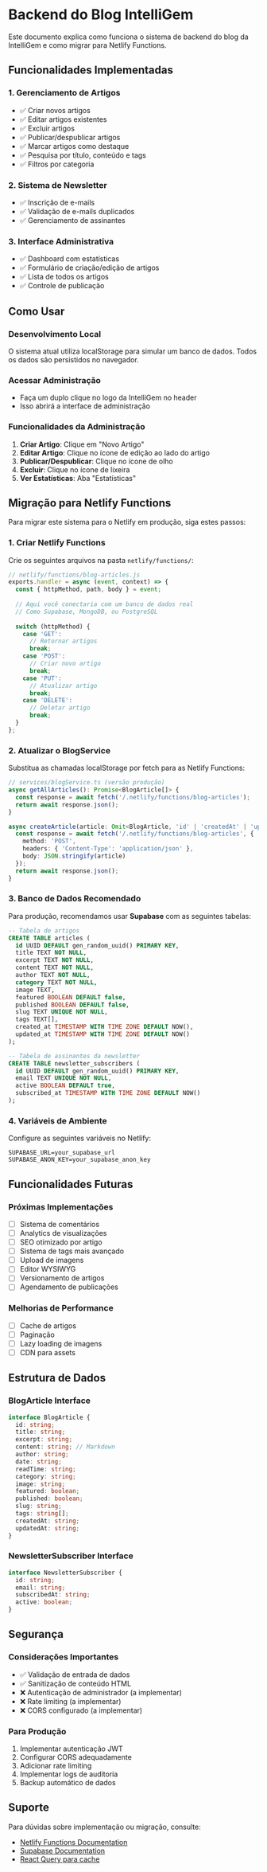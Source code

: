 # Backend do Blog IntelliGem

Este documento explica como funciona o sistema de backend do blog da IntelliGem e como migrar para Netlify Functions.

## Funcionalidades Implementadas

### 1. Gerenciamento de Artigos
- ✅ Criar novos artigos
- ✅ Editar artigos existentes
- ✅ Excluir artigos
- ✅ Publicar/despublicar artigos
- ✅ Marcar artigos como destaque
- ✅ Pesquisa por título, conteúdo e tags
- ✅ Filtros por categoria

### 2. Sistema de Newsletter
- ✅ Inscrição de e-mails
- ✅ Validação de e-mails duplicados
- ✅ Gerenciamento de assinantes

### 3. Interface Administrativa
- ✅ Dashboard com estatísticas
- ✅ Formulário de criação/edição de artigos
- ✅ Lista de todos os artigos
- ✅ Controle de publicação

## Como Usar

### Desenvolvimento Local
O sistema atual utiliza localStorage para simular um banco de dados. Todos os dados são persistidos no navegador.

### Acessar Administração
- Faça um duplo clique no logo da IntelliGem no header
- Isso abrirá a interface de administração

### Funcionalidades da Administração
1. **Criar Artigo**: Clique em "Novo Artigo"
2. **Editar Artigo**: Clique no ícone de edição ao lado do artigo
3. **Publicar/Despublicar**: Clique no ícone de olho
4. **Excluir**: Clique no ícone de lixeira
5. **Ver Estatísticas**: Aba "Estatísticas"

## Migração para Netlify Functions

Para migrar este sistema para o Netlify em produção, siga estes passos:

### 1. Criar Netlify Functions

Crie os seguintes arquivos na pasta `netlify/functions/`:

```javascript
// netlify/functions/blog-articles.js
exports.handler = async (event, context) => {
  const { httpMethod, path, body } = event;
  
  // Aqui você conectaria com um banco de dados real
  // Como Supabase, MongoDB, ou PostgreSQL
  
  switch (httpMethod) {
    case 'GET':
      // Retornar artigos
      break;
    case 'POST':
      // Criar novo artigo
      break;
    case 'PUT':
      // Atualizar artigo
      break;
    case 'DELETE':
      // Deletar artigo
      break;
  }
};
```

### 2. Atualizar o BlogService

Substitua as chamadas localStorage por fetch para as Netlify Functions:

```typescript
// services/blogService.ts (versão produção)
async getAllArticles(): Promise<BlogArticle[]> {
  const response = await fetch('/.netlify/functions/blog-articles');
  return await response.json();
}

async createArticle(article: Omit<BlogArticle, 'id' | 'createdAt' | 'updatedAt'>): Promise<BlogArticle> {
  const response = await fetch('/.netlify/functions/blog-articles', {
    method: 'POST',
    headers: { 'Content-Type': 'application/json' },
    body: JSON.stringify(article)
  });
  return await response.json();
}
```

### 3. Banco de Dados Recomendado

Para produção, recomendamos usar **Supabase** com as seguintes tabelas:

```sql
-- Tabela de artigos
CREATE TABLE articles (
  id UUID DEFAULT gen_random_uuid() PRIMARY KEY,
  title TEXT NOT NULL,
  excerpt TEXT NOT NULL,
  content TEXT NOT NULL,
  author TEXT NOT NULL,
  category TEXT NOT NULL,
  image TEXT,
  featured BOOLEAN DEFAULT false,
  published BOOLEAN DEFAULT false,
  slug TEXT UNIQUE NOT NULL,
  tags TEXT[],
  created_at TIMESTAMP WITH TIME ZONE DEFAULT NOW(),
  updated_at TIMESTAMP WITH TIME ZONE DEFAULT NOW()
);

-- Tabela de assinantes da newsletter
CREATE TABLE newsletter_subscribers (
  id UUID DEFAULT gen_random_uuid() PRIMARY KEY,
  email TEXT UNIQUE NOT NULL,
  active BOOLEAN DEFAULT true,
  subscribed_at TIMESTAMP WITH TIME ZONE DEFAULT NOW()
);
```

### 4. Variáveis de Ambiente

Configure as seguintes variáveis no Netlify:

```
SUPABASE_URL=your_supabase_url
SUPABASE_ANON_KEY=your_supabase_anon_key
```

## Funcionalidades Futuras

### Próximas Implementações
- [ ] Sistema de comentários
- [ ] Analytics de visualizações
- [ ] SEO otimizado por artigo
- [ ] Sistema de tags mais avançado
- [ ] Upload de imagens
- [ ] Editor WYSIWYG
- [ ] Versionamento de artigos
- [ ] Agendamento de publicações

### Melhorias de Performance
- [ ] Cache de artigos
- [ ] Paginação
- [ ] Lazy loading de imagens
- [ ] CDN para assets

## Estrutura de Dados

### BlogArticle Interface
```typescript
interface BlogArticle {
  id: string;
  title: string;
  excerpt: string;
  content: string; // Markdown
  author: string;
  date: string;
  readTime: string;
  category: string;
  image: string;
  featured: boolean;
  published: boolean;
  slug: string;
  tags: string[];
  createdAt: string;
  updatedAt: string;
}
```

### NewsletterSubscriber Interface
```typescript
interface NewsletterSubscriber {
  id: string;
  email: string;
  subscribedAt: string;
  active: boolean;
}
```

## Segurança

### Considerações Importantes
- ✅ Validação de entrada de dados
- ✅ Sanitização de conteúdo HTML
- ❌ Autenticação de administrador (a implementar)
- ❌ Rate limiting (a implementar)
- ❌ CORS configurado (a implementar)

### Para Produção
1. Implementar autenticação JWT
2. Configurar CORS adequadamente
3. Adicionar rate limiting
4. Implementar logs de auditoria
5. Backup automático de dados

## Suporte

Para dúvidas sobre implementação ou migração, consulte:
- [Netlify Functions Documentation](https://docs.netlify.com/functions/overview/)
- [Supabase Documentation](https://supabase.com/docs)
- [React Query para cache](https://tanstack.com/query/latest/docs/react/overview)